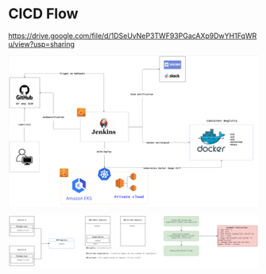 # CICD Flow

https://drive.google.com/file/d/1DSeUvNeP3TWF93PGacAXp9DwYH1FqWRu/view?usp=sharing

![CICD Flow](/assets/cicd-flow.PNG "CICD Flow")

![Npmjs](/assets/created-npmjs.PNG "Npmjs")